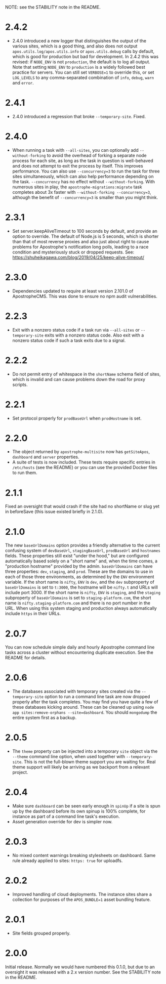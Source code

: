 NOTE: see the STABILITY note in the README.

# 2.4.2

* 2.4.0 introduced a new logger that distinguishes the output of the various sites, which is a good thing, and also does not output `apos.utils.log/apos.utils.info` or `apos.utils.debug` calls by default, which is good for production but bad for development. In 2.4.2 this was revised: if `NODE_ENV` is not `production`, the default is to log all output. Note that setting `NODE_ENV` to `production` is a widely followed best practice for servers. You can still set `VERBOSE=1` to override this, or set `LOG_LEVELS` to any comma-separated combination of `info`, `debug`, `warn` and `error`.

# 2.4.1

* 2.4.0 introduced a regression that broke `--temporary-site`. Fixed.

# 2.4.0

* When running a task with `--all-sites`, you can optionally add `--without-forking` to avoid the overhead of forking a separate node process for each site, as long as the task in question is well-behaved and does not attempt to exit the process by itself. This improves performance. You can also use `--concurrency=3` to run the task for three sites simultaneously, which can also help performance depending on the task. `--concurrency` has no effect without `--without-forking`. With numerous sites in play, the `apostrophe-migrations:migrate` task completes about 3x faster with `--without-forking --concurrency=3`, although the benefit of `--concurrency=3` is smaller than you might think.

# 2.3.1

* Set server.keepAliveTimeout to 100 seconds by default, and provide an option to override. The default of Node.js is 5 seconds, which is shorter than that of most reverse proxies and also just about right to cause problems for Apostrophe's notification long polls, leading to a race condition and mysteriously stuck or dropped requests. See: https://shuheikagawa.com/blog/2019/04/25/keep-alive-timeout/

# 2.3.0

* Dependencies updated to require at least version 2.101.0 of ApostropheCMS. This was done to ensure no npm audit vulnerabilities.

# 2.2.3

* Exit with a nonzero status code if a task run via `--all-sites` or `--temporary-site` exits with a nonzero status code. Also exit with a nonzero status code if such a task exits due to a signal.

# 2.2.2

* Do not permit entry of whitespace in the `shortName` schema field of sites, which is invalid and can cause problems down the road for proxy scripts.

# 2.2.1

* Set protocol properly for `prodBaseUrl` when `prodHostname` is set.

# 2.2.0

* The object returned by `apostrophe-multisite` now has `getSiteApos`, `dashboard` and `server` properties.
* A suite of tests is now included. These tests require specific entries in `/etc/hosts` (see the README) or you can use the provided Docker files to run them.

# 2.1.1

Fixed an oversight that would crash if the site had no shortName or slug yet in beforeSave (this issue existed briefly in 2.1.0).

# 2.1.0

The new `baseUrlDomains` option provides a friendly alternative to the current confusing system of `devBaseUrl`, `stagingBaseUrl`, `prodBaseUrl` and `hostnames` fields. These properties still exist "under the hood," but are configured automatically based solely on a "short name" and, when the time comes, a "production hostname" provided by the admin. `baseUrlDomains` can have three properties: `dev`, `staging`, and `prod`. These are the domains to use in each of those three environments, as determined by the `ENV` environment variable. If the short name is `nifty`, `ENV` is `dev`, and the `dev` subproperty of `baseUrlDomains` is set to `t:3000`, the hostname will be `nifty.t` and URLs will include port 3000. If the short name is `nifty`, `ENV` is `staging`, and the `staging` subproperty of `baseUrlDomains` is set to `staging-platform.com`, the short name is `nifty.staging-platform.com` and there is no port number in the URL. When using this system staging and production always automatically include `https` in their URLs.

# 2.0.7

You can now schedule simple daily and hourly Apostrophe command line tasks across a cluster without encountering duplicate execution. See the README for details.

# 2.0.6

* The databases associated with temporary sites created via the `--temporary-site` option to run a command line task are now dropped properly after the task completes. You may find you have quite a few of these databases kicking around. These can be cleaned up using `node app sites:remove-orphans --site=dashboard`. You should `mongodump` the entire system first as a backup.

# 2.0.5

* The `theme` property can be injected into a temporary `site` object via the `--theme` command line option, when used together with `--temporary-site`. This is not the full-blown theme support you are waiting for. Real theme support will likely be arriving as we backport from a relevant project.

# 2.0.4

* Make sure `dashboard` can be seen early enough in `spinUp` if a site is spun up by the dashboard before its own spinup is 100% complete, for instance as part of a command line task's execution.
* Asset generation override for dev is simpler now.

# 2.0.3

* No mixed content warnings breaking stylesheets on dashboard. Same rule already applied to sites: `https: true` for uploadfs.

# 2.0.2

* Improved handling of cloud deployments. The instance sites share a collection for purposes of the `APOS_BUNDLE=1` asset bundling feature.

# 2.0.1

* Site fields grouped properly.

# 2.0.0

Initial release. Normally we would have numbered this 0.1.0, but due to an oversight it was released with a 2.x version number. See the STABILITY note in the README.

